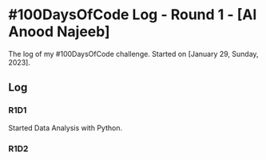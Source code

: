 # #100DaysOfCode Log - Round 1 - [Al Anood Najeeb]

The log of my #100DaysOfCode challenge. Started on [January 29, Sunday, 2023].

## Log

### R1D1 
Started Data Analysis with Python.
### R1D2
